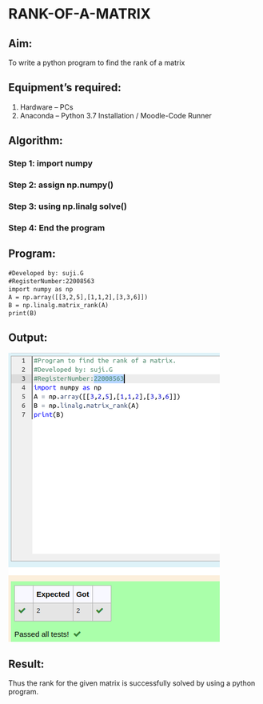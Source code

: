 # RANK-OF-A-MATRIX
## Aim:
To write a python program to find the rank of a matrix
## Equipment’s required:
1. 	Hardware – PCs
2. 	Anaconda – Python 3.7 Installation / Moodle-Code Runner
## Algorithm:
### Step 1: import numpy
### Step 2: assign np.numpy()
### Step 3: using np.linalg solve()
### Step 4: End the program
## Program:
```#Program to find the rank of a matrix.
#Developed by: suji.G
#RegisterNumber:22008563
import numpy as np
A = np.array([[3,2,5],[1,1,2],[3,3,6]])
B = np.linalg.matrix_rank(A)
print(B)
```
## Output:
![output](ep2.png)

## Result:
Thus the rank for the given matrix is successfully solved by  using a python program.

